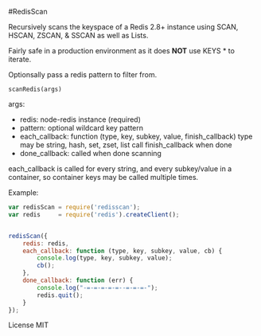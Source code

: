 #RedisScan

Recursively scans the keyspace of a Redis 2.8+ instance using SCAN, HSCAN, ZSCAN, & SSCAN as well as Lists.

Fairly safe in a production environment as it does **NOT** use KEYS * to iterate.

Optionsally pass a redis pattern to filter from.

`scanRedis(args)`

args:

* redis: node-redis instance (required)
* pattern: optional wildcard key pattern
* each\_callback: function (type, key, subkey, value, finish\_callback)
    type may be string, hash, set, zset, list
    call finish\_callback when done
* done\_callback: called when done scanning

each\_callback is called for every string, and every subkey/value in a container, so container keys may be called multiple times.

Example: 

```javascript
var redisScan = require('redisscan');
var redis     = require('redis').createClient();


redisScan({
    redis: redis,
    each_callback: function (type, key, subkey, value, cb) {
        console.log(type, key, subkey, value);
        cb();
    },
    done_callback: function (err) {
        console.log("-=-=-=-=-=--=-=-=-");
        redis.quit();
    }
});
```

License MIT
